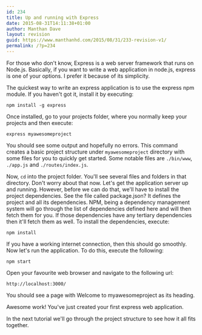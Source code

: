 ```yaml
---
id: 234
title: Up and running with Express
date: 2015-08-31T14:11:38+01:00
author: Manthan Dave
layout: revision
guid: https://www.manthanhd.com/2015/08/31/233-revision-v1/
permalink: /?p=234
---
```

For those who don't know, Express is a web server framework that runs on Node.js. Basically, if you want to write a web application in node.js, express is one of your options. I prefer it because of its simplicity.

The quickest way to write an express application is to use the express npm module. If you haven't got it, install it by executing:

<code>npm install -g express</code>

Once installed, go to your projects folder, where you normally keep your projects and then execute:

<code>express myawesomeproject</code>

You should see some output and hopefully no errors. This command creates a basic project structure under <code>myawesomeproject</code> directory with some files for you to quickly get started. Some notable files are <code>./bin/www</code>, <code>./app.js</code> and <code>./routes/index.js</code>.

Now, <code>cd</code> into the project folder. You'll see several files and folders in that directory. Don't worry about that now. Let's get the application server up and running. However, before we can do that, we'll have to install the project dependencies. See the file called package.json? It defines the project and all its dependencies. NPM, being a dependency management system will go through the list of dependencies defined here and will then fetch them for you. If those dependencies have any tertiary dependencies then it'll fetch them as well. To install the dependencies, execute:

<code>npm install</code>

If you have a working internet connection, then this should go smoothly. Now let's run the application. To do this, execute the following:

<code>npm start</code>

Open your favourite web browser and navigate to the following url:

<code>http://localhost:3000/</code>

You should see a page with Welcome to myawesomeproject as its heading.

Awesome work! You've just created your first express web application.&nbsp;

In the next tutorial we'll go through the project structure to see how it all fits together.